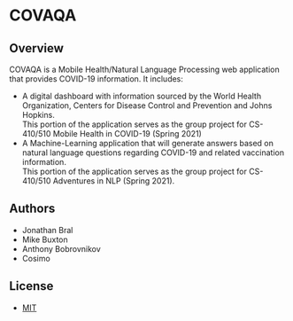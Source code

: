 # COVAQA

## Overview

COVAQA is a Mobile Health/Natural Language Processing web application that provides COVID-19 information. It includes:  

- A digital dashboard with information sourced by the World Health Organization, Centers for Disease Control and Prevention and Johns Hopkins.  
This portion of the application serves as the group project for CS-410/510 Mobile Health in COVID-19 (Spring 2021)
- A Machine-Learning application that will generate answers based on natural language questions regarding COVID-19 and related vaccination information.  
This portion of the application serves as the group project for CS-410/510 Adventures in NLP (Spring 2021).

## Authors

- Jonathan Bral
- Mike Buxton
- Anthony Bobrovnikov
- Cosimo 

## License
- [MIT](LICENSE.md)
